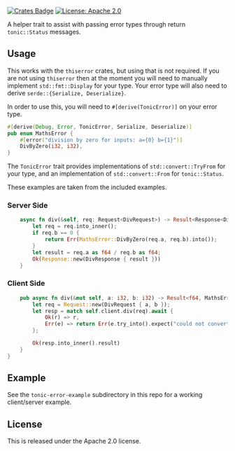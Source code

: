 [![Crates Badge](https://img.shields.io/crates/v/tonic-error)](https://crates.io/crates/tonic-error)
[![License: Apache 2.0](https://img.shields.io/crates/l/tonic-error)](LICENSE)

A helper trait to assist with passing error types through return `tonic::Status`
messages.

## Usage

This works with the `thiserror` crates, but using that is not required. If you
are not using `thiserror` then at the moment you will need to manually implement
`std::fmt::Display` for your type. Your error type will also need to derive
`serde::{Serialize, Deserialize}`.

In order to use this, you will need to `#[derive(TonicError)]` on your error type.

```rust
#[derive(Debug, Error, TonicError, Serialize, Deserialize)]
pub enum MathsError {
    #[error("division by zero for inputs: a={0} b={1}")]
    DivByZero(i32, i32),
}
```

The `TonicError` trait provides implementations of `std::convert::TryFrom` for
your type, and an implementation of `std::convert::From` for `tonic::Status`.

These examples are taken from the included examples.

### Server Side

```rust
    async fn div(&self, req: Request<DivRequest>) -> Result<Response<DivResponse>, Status> {
        let req = req.into_inner();
        if req.b == 0 {
            return Err(MathsError::DivByZero(req.a, req.b).into());
        }
        let result = req.a as f64 / req.b as f64;
        Ok(Response::new(DivResponse { result }))
    }
```

### Client Side

```rust
    pub async fn div(&mut self, a: i32, b: i32) -> Result<f64, MathsError> {
        let req = Request::new(DivRequest { a, b });
        let resp = match self.client.div(req).await {
            Ok(r) => r,
            Err(e) => return Err(e.try_into().expect("could not convert status to error")),
        };

        Ok(resp.into_inner().result)
    }
}
```

## Example

See the `tonic-error-example` subdirectory in this repo for a working
client/server example. 

## License

This is released under the Apache 2.0 license.
